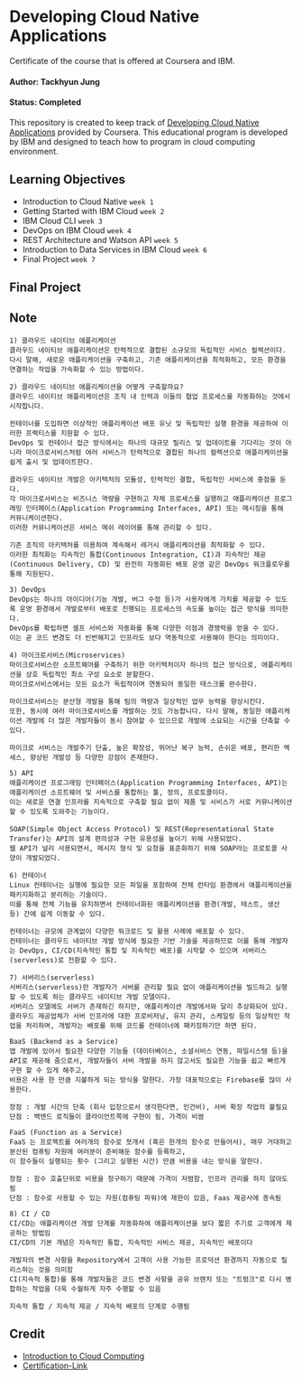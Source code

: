 # Developing Cloud Native Applications


Certificate of the course that is offered at Coursera and IBM.

#### Author: Tackhyun Jung

#### Status: Completed

This repository is created to keep track of [Developing Cloud Native Applications](https://www.coursera.org/learn/developing-cloud-native-applications) provided by Coursera.
This educational program is developed by IBM and designed to teach how to program in cloud computing environment.

## Learning Objectives

- Introduction to Cloud Native `week 1`
- Getting Started with IBM Cloud `week 2`
- IBM Cloud CLI `week 3`
- DevOps on IBM Cloud `week 4`
- REST Architecture and Watson API `week 5`
- Introduction to Data Services in IBM Cloud `week 6`
- Final Project `week 7`

## Final Project


## Note

```
1) 클라우드 네이티브 애플리케이션
클라우드 네이티브 애플리케이션은 탄력적으로 결합된 소규모의 독립적인 서비스 컬렉션이다. 
다시 말해, 새로운 애플리케이션을 구축하고, 기존 애플리케이션을 최적화하고, 모든 환경을 연결하는 작업을 가속화할 수 있는 방법이다.

2) 클라우드 네이티브 애플리케이션을 어떻게 구축할까요?
클라우드 네이티브 애플리케이션은 조직 내 인력과 이들의 협업 프로세스를 자동화하는 것에서 시작합니다.

컨테이너를 도입하면 이상적인 애플리케이션 배포 유닛 및 독립적인 실행 환경을 제공하여 이러한 프랙티스를 지원할 수 있다.
DevOps 및 컨테이너 접근 방식에서는 하나의 대규모 릴리스 및 업데이트를 기다리는 것이 아니라 마이크로서비스처럼 여러 서비스가 탄력적으로 결합된 하나의 컬렉션으로 애플리케이션을 쉽게 출시 및 업데이트한다.

클라우드 네이티브 개발은 아키텍처의 모듈성, 탄력적인 결합, 독립적인 서비스에 중점을 둔다.
각 마이크로서비스는 비즈니스 역량을 구현하고 자체 프로세스를 실행하고 애플리케이션 프로그래밍 인터페이스(Application Programming Interfaces, API) 또는 메시징을 통해 커뮤니케이션한다.
이러한 커뮤니케이션은 서비스 메쉬 레이어를 통해 관리할 수 있다.

기존 조직의 아키텍처를 이용하여 계속해서 레거시 애플리케이션을 최적화할 수 있다. 
이러한 최적화는 지속적인 통합(Continuous Integration, CI)과 지속적인 제공(Continuous Delivery, CD) 및 완전히 자동화된 배포 운영 같은 DevOps 워크플로우를 통해 지원된다.

3) DevOps 
DevOps는 하나의 아이디어(기능 개발, 버그 수정 등)가 사용자에게 가치를 제공할 수 있도록 운영 환경에서 개발로부터 배포로 진행되는 프로세스의 속도를 높이는 접근 방식을 의미한다.
DevOps를 확립하면 셀프 서비스와 자동화를 통해 다양한 이점과 경쟁력을 얻을 수 있다.
이는 곧 코드 변경도 더 빈번해지고 인프라도 보다 역동적으로 사용해야 한다는 의미이다.

4) 마이크로서비스(Microservices)
마이크로서비스란 소프트웨어를 구축하기 위한 아키텍처이자 하나의 접근 방식으로, 애플리케이션을 상호 독립적인 최소 구성 요소로 분할한다.
마이크로서비스에서는 모든 요소가 독립적이며 연동되어 동일한 태스크를 완수한다.

마이크로서비스는 분산형 개발을 통해 팀의 역량과 일상적인 업무 능력을 향상시킨다.
또한, 동시에 여러 마이크로서비스를 개발하는 것도 가능합니다. 다시 말해, 동일한 애플리케이션 개발에 더 많은 개발자들이 동시 참여할 수 있으므로 개발에 소요되는 시간을 단축할 수 있다.

마이크로 서비스는 개발주기 단출, 높은 확장성, 뛰어난 복구 능력, 손쉬운 배포, 편리한 엑세스, 향상된 개발성 등 다양한 강점이 존재한다.

5) API
애플리케이션 프로그래밍 인터페이스(Application Programming Interfaces, API)는 애플리케이션 소프트웨어 및 서비스를 통합하는 툴, 정의, 프로토콜이다. 
이는 새로운 연결 인프라를 지속적으로 구축할 필요 없이 제품 및 서비스가 서로 커뮤니케이션할 수 있도록 도와주는 기능이다.

SOAP(Simple Object Access Protocol) 및 REST(Representational State Transfer)는 API의 설계 편의성과 구현 유용성을 높이기 위해 사용되었다.
웹 API가 널리 사용되면서, 메시지 형식 및 요청을 표준화하기 위해 SOAP라는 프로토콜 사양이 개발되었다.

6) 컨테이너
Linux 컨테이너는 실행에 필요한 모든 파일을 포함하여 전체 런타임 환경에서 애플리케이션을 패키지화하고 분리하는 기술이다.
이를 통해 전체 기능을 유지하면서 컨테이너화된 애플리케이션을 환경(개발, 테스트, 생산 등) 간에 쉽게 이동할 수 있다.

컨테이너는 규모에 관계없이 다양한 워크로드 및 활용 사례에 배포할 수 있다.
컨테이너는 클라우드 네이티브 개발 방식에 필요한 기반 기술을 제공하므로 이를 통해 개발자는 DevOps, CI/CD(지속적인 통합 및 지속적인 배포)를 시작할 수 있으며 서버리스(serverless)로 전환할 수 있다.

7) 서버리스(serverless) 
서버리스(serverless)란 개발자가 서버를 관리할 필요 없이 애플리케이션을 빌드하고 실행할 수 있도록 하는 클라우드 네이티브 개발 모델이다.
서버리스 모델에도 서버가 존재하긴 하지만, 애플리케이션 개발에서와 달리 추상화되어 있다. 
클라우드 제공업체가 서버 인프라에 대한 프로비저닝, 유지 관리, 스케일링 등의 일상적인 작업을 처리하며, 개발자는 배포를 위해 코드를 컨테이너에 패키징하기만 하면 된다.

BaaS (Backend as a Service)
앱 개발에 있어서 필요한 다양한 기능들 (데이터베이스, 소셜서비스 연동, 파일시스템 등)을 API로 제공해 줌으로서, 개발자들이 서버 개발을 하지 않고서도 필요한 기능을 쉽고 빠르게 구현 할 수 있게 해주고, 
비용은 사용 한 만큼 지불하게 되는 방식을 말한다. 가장 대표적으로는 Firebase를 많이 사용한다.

장점 : 개발 시간의 단축 (회사 입장으로서 생각한다면, 인건비), 서버 확장 작업의 불필요 
단점 : 백엔드 로직들이 클라이언트쪽에 구현이 됨, 가격이 비쌈

FaaS (Function as a Service)
FaaS 는 프로젝트를 여러개의 함수로 쪼개서 (혹은 한개의 함수로 만들어서), 매우 거대하고 분산된 컴퓨팅 자원에 여러분이 준비해둔 함수를 등록하고, 
이 함수들이 실행되는 횟수 (그리고 실행된 시간) 만큼 비용을 내는 방식을 말한다.

장점 : 함수 호출단위로 비용을 청구하기 때문에 가격이 저렴함, 인프라 관리를 하지 않아도 됨
단점 : 함수로 사용할 수 있는 자원(컴퓨팅 파워)에 제한이 있음, Faas 제공사에 종속됨

8) CI / CD
CI/CD는 애플리케이션 개발 단계를 자동화하여 애플리케이션을 보다 짧은 주기로 고객에게 제공하는 방법임
CI/CD의 기본 개념은 지속적인 통합, 지속적인 서비스 제공, 지속적인 배포이다

개발자의 변경 사항을 Repository에서 고객이 사용 가능한 프로덕션 환경까지 자동으로 릴리스하는 것을 의미함
CI(지속적 통합)를 통해 개발자들은 코드 변경 사항을 공유 브랜치 또는 "트렁크"로 다시 병합하는 작업을 더욱 수월하게 자주 수행할 수 있음

지속적 통합 / 지속적 제공 / 지속적 배포의 단계로 수행됨
```

## Credit

- [Introduction to Cloud Computing](https://www.coursera.org/learn/introduction-to-cloud)
- [Certification-Link](https://www.coursera.org/account/accomplishments/verify/ARUZJ5MFXRY7)
